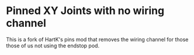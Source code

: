 # Pinned XY Joints with no wiring channel

This is a fork of HartK's pins mod that removes the wiring channel for those those of us not using the endstop pod.